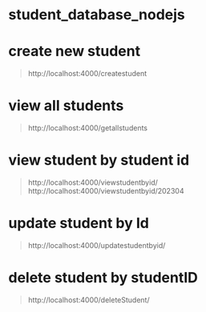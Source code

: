 # student_database_nodejs

# create new student
> http://localhost:4000/createstudent

# view all students
> http://localhost:4000/getallstudents

# view student by student id
> http://localhost:4000/viewstudentbyid/<studentId>
> http://localhost:4000/viewstudentbyid/202304

# update student by Id
> http://localhost:4000/updatestudentbyid/<studentID>

# delete student by studentID
> http://localhost:4000/deleteStudent/<studentID>

